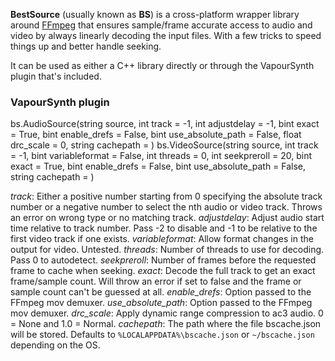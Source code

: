 **BestSource** (usually known as **BS**) is a cross-platform wrapper library around [FFmpeg](http://ffmpeg.org)
that ensures sample/frame accurate access to audio and video by always linearly decoding the input files. With a few tricks to speed
things up and better handle seeking.

It can be used as either a C++ library directly or through the VapourSynth plugin that's included.

### VapourSynth plugin

bs.AudioSource(string source, int track = -1, int adjustdelay = -1, bint exact = True, bint enable_drefs = False, bint use_absolute_path = False, float drc_scale = 0, string cachepath = <user data dir>)
bs.VideoSource(string source, int track = -1, bint variableformat = False, int threads = 0, int seekpreroll = 20, bint exact = True, bint enable_drefs = False, bint use_absolute_path = False, string cachepath = <user data dir>)

*track*: Either a positive number starting from 0 specifying the absolute track number or a negative number to select the nth audio or video track. Throws an error on wrong type or no matching track.
*adjustdelay*: Adjust audio start time relative to track number. Pass -2 to disable and -1 to be relative to the first video track if one exists.
*variableformat*: Allow format changes in the output for video. Untested.
*threads*: Number of threads to use for decoding. Pass 0 to autodetect.
*seekpreroll*: Number of frames before the requested frame to cache when seeking.
*exact*: Decode the full track to get an exact frame/sample count. Will throw an error if set to false and the frame or sample count can't be guessed at all.
*enable_drefs*: Option passed to the FFmpeg mov demuxer.
*use_absolute_path*: Option passed to the FFmpeg mov demuxer.
*drc_scale*: Apply dynamic range compression to ac3 audio. 0 = None and 1.0 = Normal.
*cachepath*: The path where the file bscache.json will be stored. Defaults to `%LOCALAPPDATA%\bscache.json` or `~/bscache.json` depending on the OS.